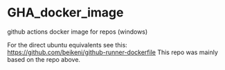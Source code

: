 # GHA_docker_image
github actions docker image for repos (windows)

For the direct ubuntu equivalents see this: https://github.com/beikeni/github-runner-dockerfile
This repo was mainly based on the repo above.
